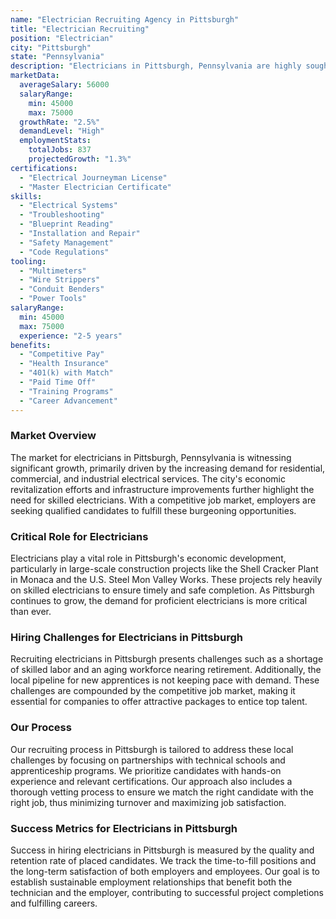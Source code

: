 ```yaml
---
name: "Electrician Recruiting Agency in Pittsburgh"
title: "Electrician Recruiting"
position: "Electrician"
city: "Pittsburgh"
state: "Pennsylvania"
description: "Electricians in Pittsburgh, Pennsylvania are highly sought after for their technical skills in installing, repairing, and maintaining electrical systems in both residential and commercial settings."
marketData:
  averageSalary: 56000
  salaryRange:
    min: 45000
    max: 75000
  growthRate: "2.5%"
  demandLevel: "High"
  employmentStats:
    totalJobs: 837
    projectedGrowth: "1.3%"
certifications:
  - "Electrical Journeyman License"
  - "Master Electrician Certificate"
skills:
  - "Electrical Systems"
  - "Troubleshooting"
  - "Blueprint Reading"
  - "Installation and Repair"
  - "Safety Management"
  - "Code Regulations"
tooling:
  - "Multimeters"
  - "Wire Strippers"
  - "Conduit Benders"
  - "Power Tools"
salaryRange:
  min: 45000
  max: 75000
  experience: "2-5 years"
benefits:
  - "Competitive Pay"
  - "Health Insurance"
  - "401(k) with Match"
  - "Paid Time Off"
  - "Training Programs"
  - "Career Advancement"
---
```


### Market Overview
The market for electricians in Pittsburgh, Pennsylvania is witnessing significant growth, primarily driven by the increasing demand for residential, commercial, and industrial electrical services. The city's economic revitalization efforts and infrastructure improvements further highlight the need for skilled electricians. With a competitive job market, employers are seeking qualified candidates to fulfill these burgeoning opportunities.

### Critical Role for Electricians
Electricians play a vital role in Pittsburgh's economic development, particularly in large-scale construction projects like the Shell Cracker Plant in Monaca and the U.S. Steel Mon Valley Works. These projects rely heavily on skilled electricians to ensure timely and safe completion. As Pittsburgh continues to grow, the demand for proficient electricians is more critical than ever.

### Hiring Challenges for Electricians in Pittsburgh
Recruiting electricians in Pittsburgh presents challenges such as a shortage of skilled labor and an aging workforce nearing retirement. Additionally, the local pipeline for new apprentices is not keeping pace with demand. These challenges are compounded by the competitive job market, making it essential for companies to offer attractive packages to entice top talent.

### Our Process
Our recruiting process in Pittsburgh is tailored to address these local challenges by focusing on partnerships with technical schools and apprenticeship programs. We prioritize candidates with hands-on experience and relevant certifications. Our approach also includes a thorough vetting process to ensure we match the right candidate with the right job, thus minimizing turnover and maximizing job satisfaction.

### Success Metrics for Electricians in Pittsburgh
Success in hiring electricians in Pittsburgh is measured by the quality and retention rate of placed candidates. We track the time-to-fill positions and the long-term satisfaction of both employers and employees. Our goal is to establish sustainable employment relationships that benefit both the technician and the employer, contributing to successful project completions and fulfilling careers.